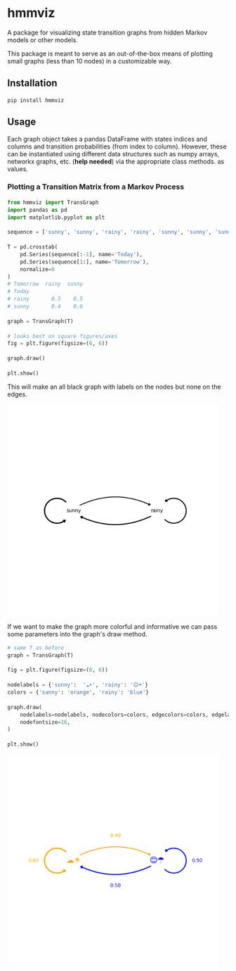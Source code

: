 # hmmviz
A package for visualizing state transition graphs from hidden Markov models or other models.

This package is meant to serve as an out-of-the-box means of plotting small graphs (less than 10 nodes) in a customizable way.

## Installation
    pip install hmmviz

## Usage
Each graph object takes a pandas DataFrame with states indices and columns and transition probabilities (from index to column). However, these can be instantiated using different data structures such as numpy arrays, networkx graphs, etc. (**help needed**) via the appropriate class methods.
as values.

### Plotting a Transition Matrix from a Markov Process
```python
from hmmviz import TransGraph
import pandas as pd
import matplotlib.pyplot as plt

sequence = ['sunny', 'sunny', 'rainy', 'rainy', 'sunny', 'sunny', 'sunny', 'rainy']

T = pd.crosstab(
    pd.Series(sequence[:-1], name='Today'),
    pd.Series(sequence[1:], name='Tomorrow'),
    normalize=0
)
# Tomorrow  rainy  sunny
# Today                 
# rainy       0.5    0.5
# sunny       0.4    0.6

graph = TransGraph(T)

# looks best on square figures/axes
fig = plt.figure(figsize=(6, 6))

graph.draw()

plt.show()
```

This will make an all black graph with labels on the nodes but none on the edges.

<img src="https://raw.githubusercontent.com/benrussell80/hmmviz/master/images/basic_graph.png" width="480">

If we want to make the graph more colorful and informative we can pass some parameters into the graph's draw method.

```python
# same T as before
graph = TransGraph(T)

fig = plt.figure(figsize=(6, 6))

nodelabels = {'sunny':  '☁☀', 'rainy': '😊☂'}
colors = {'sunny': 'orange', 'rainy': 'blue'}

graph.draw(
    nodelabels=nodelabels, nodecolors=colors, edgecolors=colors, edgelabels=True,
    nodefontsize=16,
)

plt.show()
```

<img src="https://raw.githubusercontent.com/benrussell80/hmmviz/master/images/colorful_graph.png" width="480">
